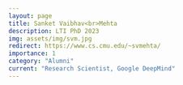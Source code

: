 ```yaml
---
layout: page
title: Sanket Vaibhav<br>Mehta
description: LTI PhD 2023
img: assets/img/svm.jpg
redirect: https://www.cs.cmu.edu/~svmehta/
importance: 1
category: "Alumni"
current: "Research Scientist, Google DeepMind"
---
```

